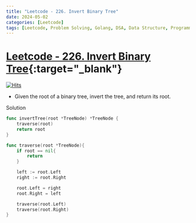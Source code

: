 ```yaml
---
title: "Leetcode - 226. Invert Binary Tree"
date: 2024-05-02
categories: [Leetcode]
tags: [Leetcode, Problem Solving, Golang, DSA, Data Structure, Programming, Algorithm, Tree, Depth-First Search, DFS, Breadth-First Search, BFS, Binary Tree]
---
```



# [Leetcode - 226. Invert Binary Tree](https://leetcode.com/problems/invert-binary-tree/description/){:target="_blank"}
[![Hits](https://hits.sh/mokhlesurr031.github.io/posts/leetcode-invert-binary-tree.svg)](https://hits.sh/mokhlesurr031.github.io/posts/leetcode-invert-binary-tree/)


- Given the root of a binary tree, invert the tree, and return its root.


Solution

```go
func invertTree(root *TreeNode) *TreeNode {
    traverse(root)
    return root
}

func traverse(root *TreeNode){
    if root == nil{
        return
    }

    left := root.Left
    right := root.Right

    root.Left = right
    root.Right = left

    traverse(root.Left)
    traverse(root.Right)
}

```
